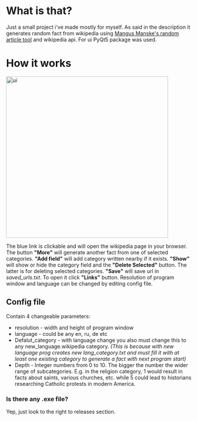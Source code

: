 # What is that?
Just a small project i've made mostly for myself. As said in the description  it generates random fact from wikipedia using [Mangus Manske's random article tool](https://magnustools.toolforge.org/randomarticle.php) and wikipedia api. For ui PyQt5 package was used.
# How it works
<img width="440" alt="ui" src="https://user-images.githubusercontent.com/90620708/161583765-0dd71fbd-c373-4e46-8007-7c8adaffc7f5.png">

The blue link is clickable and will open the wikipedia page in your browser. The button **"More"** will generate another fact from one of selected categories. **"Add field"** will add category written nearby if it exists. **"Show"** will show or hide the category field and the **"Delete Selected"** button. The latter is for deleting selected categories. **"Save"** will save url in _saved_urls.txt_. To open it click **"Links"** button. Resolution of program window and language can be changed by editing config file.
## Config file
Contain 4 changeable  parameters:
- resolution - width and height of program window
- language - could be any en, ru, de etc
- Defalut_category - with language change you also must change this to any new_language.wikipedia category.
_(This is because with new language prog creates new lang_category.txt and must fill it with at least one existing category to generate a fact with next program start)_
- Depth - Integer numbers from 0 to 10. The bigger the number the wider range of subcategories. E.g. in the religion category, 1 would result in facts about saints, various churches, etc. while 5 could lead to historians researching Catholic protests in modern America.
### Is there any .exe file?
Yep, just look to the right to releases section.
